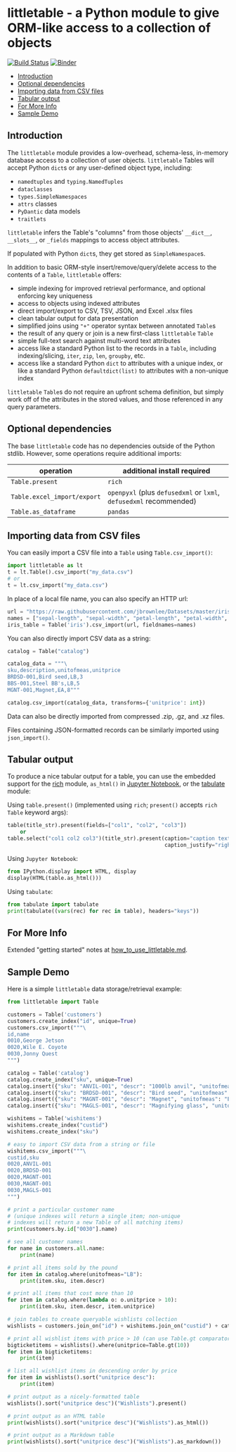 # littletable - a Python module to give ORM-like access to a collection of objects
[![Build Status](https://travis-ci.org/ptmcg/littletable.svg?branch=master)](https://travis-ci.org/ptmcg/littletable) [![Binder](https://mybinder.org/badge_logo.svg)](https://mybinder.org/v2/gh/ptmcg/littletable/master)

- [Introduction](#introduction)
- [Optional dependencies](#optional-dependencies)
- [Importing data from CSV files](#importing-data-from-csv-files)
- [Tabular output](#tabular-output)
- [For More Info](#for-more-info)
- [Sample Demo](#sample-demo)

Introduction
------------
The `littletable` module provides a low-overhead, schema-less, in-memory database access to a collection 
of user objects. `littletable` Tables will accept Python `dict`s or any user-defined object type, including:

- `namedtuples` and `typing.NamedTuples`
- `dataclasses`
- `types.SimpleNamespaces`
- `attrs` classes
- `PyDantic` data models
- `traitlets`

`littletable` infers the Table's "columns" from those objects' `__dict__`, `__slots__`, or `_fields` mappings to access
object attributes. 

If populated with Python `dict`s, they get stored as `SimpleNamespace`s.

In addition to basic ORM-style insert/remove/query/delete access to the contents of a `Table`, `littletable` offers:
* simple indexing for improved retrieval performance, and optional enforcing key uniqueness 
* access to objects using indexed attributes
* direct import/export to CSV, TSV, JSON, and Excel .xlsx files
* clean tabular output for data presentation
* simplified joins using `"+"` operator syntax between annotated `Table`s 
* the result of any query or join is a new first-class `littletable` `Table` 
* simple full-text search against multi-word text attributes
* access like a standard Python list to the records in a `Table`, including indexing/slicing, `iter`, `zip`, `len`, `groupby`, etc.
* access like a standard Python `dict` to attributes with a unique index, or like a standard Python `defaultdict(list)` to attributes with a non-unique index

`littletable` `Table`s do not require an upfront schema definition, but simply work off of the attributes in 
the stored values, and those referenced in any query parameters.


Optional dependencies
---------------------
The base `littletable` code has no dependencies outside of the Python stdlib. However, some operations
require additional imports:

| operation                   | additional install required                                        |
|-----------------------------|--------------------------------------------------------------------|
| `Table.present`             | `rich`                                                             |
| `Table.excel_import/export` | `openpyxl` (plus `defusedxml` or `lxml`, `defusedxml` recommended) |
| `Table.as_dataframe`        | `pandas`                                                           |


Importing data from CSV files
-----------------------------
You can easily import a CSV file into a `Table` using `Table.csv_import()`:

```python
import littletable as lt
t = lt.Table().csv_import("my_data.csv")
# or
t = lt.csv_import("my_data.csv")
```

In place of a local file name, you can also specify an HTTP url:

```python
url = "https://raw.githubusercontent.com/jbrownlee/Datasets/master/iris.csv"
names = ["sepal-length", "sepal-width", "petal-length", "petal-width", "class"]
iris_table = Table('iris').csv_import(url, fieldnames=names)
```

You can also directly import CSV data as a string:

```python
catalog = Table("catalog")

catalog_data = """\
sku,description,unitofmeas,unitprice
BRDSD-001,Bird seed,LB,3
BBS-001,Steel BB's,LB,5
MGNT-001,Magnet,EA,8"""

catalog.csv_import(catalog_data, transforms={'unitprice': int})
```

Data can also be directly imported from compressed .zip, .gz, and .xz files.

Files containing JSON-formatted records can be similarly imported using `json_import()`.


Tabular output
--------------
To produce a nice tabular output for a table, you can use the embedded support for
the [rich](https://github.com/willmcgugan/rich) module, `as_html()` in [Jupyter Notebook](https://jupyter.org/),
or the [tabulate](https://github.com/astanin/python-tabulate) module:

Using `table.present()` (implemented using `rich`; `present()` accepts `rich` `Table` keyword args):

```python
table(title_str).present(fields=["col1", "col2", "col3"])
    or
table.select("col1 col2 col3")(title_str).present(caption="caption text", 
                                                  caption_justify="right")
```

Using `Jupyter Notebook`:

```python
from IPython.display import HTML, display
display(HTML(table.as_html()))
```

Using `tabulate`:

```python
from tabulate import tabulate
print(tabulate((vars(rec) for rec in table), headers="keys"))
```

For More Info
-------------
Extended "getting started" notes at [how_to_use_littletable.md](https://github.com/ptmcg/littletable/blob/master/how_to_use_littletable.md).

Sample Demo
-----------
Here is a simple `littletable` data storage/retrieval example:

```python
from littletable import Table

customers = Table('customers')
customers.create_index("id", unique=True)
customers.csv_import("""\
id,name
0010,George Jetson
0020,Wile E. Coyote
0030,Jonny Quest
""")

catalog = Table('catalog')
catalog.create_index("sku", unique=True)
catalog.insert({"sku": "ANVIL-001", "descr": "1000lb anvil", "unitofmeas": "EA","unitprice": 100})
catalog.insert({"sku": "BRDSD-001", "descr": "Bird seed", "unitofmeas": "LB","unitprice": 3})
catalog.insert({"sku": "MAGNT-001", "descr": "Magnet", "unitofmeas": "EA","unitprice": 8})
catalog.insert({"sku": "MAGLS-001", "descr": "Magnifying glass", "unitofmeas": "EA","unitprice": 12})

wishitems = Table('wishitems')
wishitems.create_index("custid")
wishitems.create_index("sku")

# easy to import CSV data from a string or file
wishitems.csv_import("""\
custid,sku
0020,ANVIL-001
0020,BRDSD-001
0020,MAGNT-001
0030,MAGNT-001
0030,MAGLS-001
""")

# print a particular customer name
# (unique indexes will return a single item; non-unique
# indexes will return a new Table of all matching items)
print(customers.by.id["0030"].name)

# see all customer names
for name in customers.all.name:
    print(name)

# print all items sold by the pound
for item in catalog.where(unitofmeas="LB"):
    print(item.sku, item.descr)

# print all items that cost more than 10
for item in catalog.where(lambda o: o.unitprice > 10):
    print(item.sku, item.descr, item.unitprice)

# join tables to create queryable wishlists collection
wishlists = customers.join_on("id") + wishitems.join_on("custid") + catalog.join_on("sku")

# print all wishlist items with price > 10 (can use Table.gt comparator instead of lambda)
bigticketitems = wishlists().where(unitprice=Table.gt(10))
for item in bigticketitems:
    print(item)

# list all wishlist items in descending order by price
for item in wishlists().sort("unitprice desc"):
    print(item)

# print output as a nicely-formatted table
wishlists().sort("unitprice desc")("Wishlists").present()

# print output as an HTML table
print(wishlists().sort("unitprice desc")("Wishlists").as_html())

# print output as a Markdown table
print(wishlists().sort("unitprice desc")("Wishlists").as_markdown())

```

